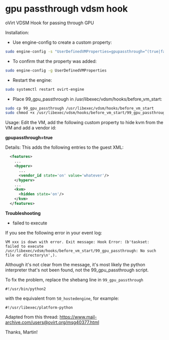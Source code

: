 gpu passthrough vdsm hook
=================================
oVirt VDSM Hook for passing through GPU

Installation:
* Use engine-config to create a custom property:

```bash
sudo engine-config -s "UserDefinedVMProperties=gpupassthrough=^(true|false)$"
```

* To confirm that the property was added:

```bash
sudo engine-config -g UserDefinedVMProperties
```

* Restart the engine:

```bash
sudo systemctl restart ovirt-engine
```

* Place 99_gpu_passthrough in /usr/libexec/vdsm/hooks/before_vm_start:

```bash
sudo cp 99_gpu_passthrough /usr/libexec/vdsm/hooks/before_vm_start
sudo chmod +x /usr/libexec/vdsm/hooks/before_vm_start/99_gpu_passthrough
```

Usage:
Edit the VM, add the following custom property to hide kvm from the VM and add a vendor id:

**gpupassthrough=true**

Details:
This adds the following entries to the guest XML:

```xml
  <features>
    ...
    <hyperv>
      ...
      <vendor_id state='on' value='whatever'/>
    </hyperv>
    ...
    <kvm>
      <hidden state='on'/>
    </kvm>
  </features>
```

**Troubleshooting**

* failed to execute

If you see the following error in your event log:  
```
VM xxx is down with error. Exit message: Hook Error: (b'taskset: failed to execute /usr/libexec/vdsm/hooks/before_vm_start/99_gpu_passthrough: No such file or directory\n',).
```

Although it's not clear from the message, it's most likely the python interpreter that's not been found, not the 99_gpu_passthrough script.  

To fix the problem, replace the shebang line in `99_gpu_passthrough`

`#!/usr/bin/python2`

with the equivalent from `50_hostedengine`, for example:

`#!/usr/libexec/platform-python`
  
  
  
Adapted from this thread:
https://www.mail-archive.com/users@ovirt.org/msg40377.html

Thanks, Martin!
